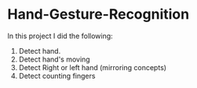 # Hand-Gesture-Recognition
In this project I did the following:
1. Detect hand.
2. Detect hand's moving
3. Detect Right or left hand (mirroring concepts)
4. Detect counting fingers
